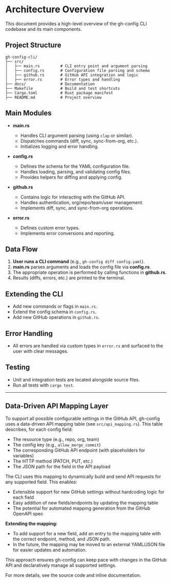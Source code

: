# Architecture Overview

This document provides a high-level overview of the gh-config CLI codebase and its main components.

## Project Structure

```
gh-config-cli/
├── src/
│   ├── main.rs         # CLI entry point and argument parsing
│   ├── config.rs       # Configuration file parsing and schema
│   ├── github.rs       # GitHub API integration and logic
│   ├── error.rs        # Error types and handling
├── docs/               # Documentation
├── Makefile            # Build and test shortcuts
├── Cargo.toml          # Rust package manifest
├── README.md           # Project overview
```

## Main Modules

- **main.rs**
  - Handles CLI argument parsing (using `clap` or similar).
  - Dispatches commands (diff, sync, sync-from-org, etc.).
  - Initializes logging and error handling.

- **config.rs**
  - Defines the schema for the YAML configuration file.
  - Handles loading, parsing, and validating config files.
  - Provides helpers for diffing and applying config.

- **github.rs**
  - Contains logic for interacting with the GitHub API.
  - Handles authentication, org/repo/team/user management.
  - Implements diff, sync, and sync-from-org operations.

- **error.rs**
  - Defines custom error types.
  - Implements error conversions and reporting.

## Data Flow

1. **User runs a CLI command** (e.g., `gh-config diff config.yaml`).
2. **main.rs** parses arguments and loads the config file via **config.rs**.
3. The appropriate operation is performed by calling functions in **github.rs**.
4. Results (diffs, errors, etc.) are printed to the terminal.

## Extending the CLI

- Add new commands or flags in `main.rs`.
- Extend the config schema in `config.rs`.
- Add new GitHub operations in `github.rs`.

## Error Handling

- All errors are handled via custom types in `error.rs` and surfaced to the user with clear messages.

## Testing

- Unit and integration tests are located alongside source files.
- Run all tests with `cargo test`.

---
## Data-Driven API Mapping Layer

To support all possible configurable settings in the GitHub API, gh-config uses a data-driven API mapping table (see `src/api_mapping.rs`). This table describes, for each config field:

- The resource type (e.g., repo, org, team)
- The config key (e.g., `allow_merge_commit`)
- The corresponding GitHub API endpoint (with placeholders for variables)
- The HTTP method (PATCH, PUT, etc.)
- The JSON path for the field in the API payload

The CLI uses this mapping to dynamically build and send API requests for any supported field. This enables:

- Extensible support for new GitHub settings without hardcoding logic for each field
- Easy addition of new fields/endpoints by updating the mapping table
- The potential for automated mapping generation from the GitHub OpenAPI spec

**Extending the mapping:**
- To add support for a new field, add an entry to the mapping table with the correct endpoint, method, and JSON path.
- In the future, the mapping may be moved to an external YAML/JSON file for easier updates and automation.

This approach ensures gh-config can keep pace with changes in the GitHub API and declaratively manage all supported settings.

For more details, see the source code and inline documentation.